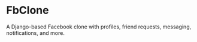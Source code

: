# FbClone

A Django-based Facebook clone with profiles, friend requests, messaging, notifications, and more.

